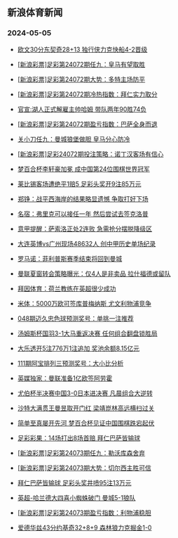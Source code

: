 ## 新浪体育新闻 
### 2024-05-05

+ [欧文30分东契奇28+13 独行侠力克快船4-2晋级](https://sports.sina.com.cn/basketball/nba/2024-05-04/doc-inatztcf3797657.shtml)

+ [[新浪彩票]足彩第24072期任九：皇马有望取胜](https://sports.sina.com.cn/l/2024-05-04/doc-inatzhpm3995546.shtml)

+ [[新浪彩票]足彩第24072期大势：多特主场防平](https://sports.sina.com.cn/l/2024-05-04/doc-inatzhpm3995411.shtml)

+ [[新浪彩票]足彩第24072期冷热指数：拜仁实力取分](https://sports.sina.com.cn/l/2024-05-04/doc-inatzhpi5668718.shtml)

+ [官宣:湖人正式解雇主帅哈姆 带队两年90胜74负](https://sports.sina.com.cn/basketball/nba/2024-05-04/doc-inatztcc5450700.shtml)

+ [[新浪彩票]足彩第24072期盈亏指数：巴萨全身而退](https://sports.sina.com.cn/l/2024-05-04/doc-inatzhpi5668526.shtml)

+ [关小刀任九：曼城狼堡做胆 皇马分心防冷](https://sports.sina.com.cn/l/2024-05-04/doc-inauacsx5271448.shtml)

+ [[新浪彩票]足彩24072期投注策略：诺丁汉客场有信心](https://sports.sina.com.cn/l/2024-05-04/doc-inatzhpm3995736.shtml)

+ [梦百合杯李轩豪加冕 成中国第24位围棋世界冠军](https://sports.sina.com.cn/go/2024-05-04/doc-inauacsz3602634.shtml)

+ [莱比锡客场遭绝平1赔5 足彩头奖开9注85万元](https://sports.sina.com.cn/l/2024-05-04/doc-inatzhpm3994797.shtml)

+ [郑铮：战平西海岸的结果略显遗憾 争取打好下场](https://sports.sina.com.cn/china/j/2024-05-04/doc-inauaqht5072121.shtml)

+ [名宿：弗里克可以接任一年 然后尝试去签克洛普](https://sports.sina.com.cn/g/2024-05-04/doc-inauaqhv3386589.shtml)

+ [意甲提醒：萨索洛正处2连败 急需抢分摆脱降级区](https://sports.sina.com.cn/l/2024-05-04/doc-inatztcf3780687.shtml)

+ [大连英博vs广州现场48632人 创中甲历史单场纪录](https://sports.sina.com.cn/china/b/2024-05-04/doc-inauaqhv3367092.shtml)

+ [罗马诺：菲利普斯赛季结束将回到曼城](https://sports.sina.com.cn/g/2024-05-04/doc-inauaqht5057189.shtml)

+ [曼联夏窗转会策略曝光：仅4人是非卖品 拉什福德或留队](https://sports.sina.com.cn/g/pl/2024-04-30/doc-inatriqt2123897.shtml)

+ [拜因体育：荷兰教练在英超很少成功](https://sports.sina.com.cn/g/2024-04-30/doc-inatprfr1079288.shtml)

+ [米体：5000万欧可签库普梅纳斯 尤文利物浦竞争](https://sports.sina.com.cn/g/2024-05-04/doc-inauaqht5059644.shtml)

+ [048期迈久忠色球预测奖号：单挑一注推荐](https://sports.sina.com.cn/l/2024-04-30/doc-inatqnmf0729578.shtml)

+ [汤姆斯杯国羽3-1大马重返决赛 任何组合翻盘锁胜局](https://sports.sina.com.cn/others/badmin/2024-05-04/doc-inauaqht5064756.shtml)

+ [大乐透开5注776万1注追加 奖池余额8.15亿元](https://sports.sina.com.cn/l/2024-05-04/doc-inauauqt3278515.shtml)

+ [111期阿宝排列三预测奖号：大小比分析](https://sports.sina.com.cn/l/2024-04-30/doc-inatqwyz0587066.shtml)

+ [英媒独家：曼联准备1亿欧签阿劳霍](https://sports.sina.com.cn/g/2024-04-30/doc-inatprfr1076131.shtml)

+ [尤伯杯半决赛中国3-0日本进决赛 凡晨组合大逆转](https://sports.sina.com.cn/others/badmin/2024-05-04/doc-inatzxmc3670174.shtml)

+ [沙特大满贯王曼昱取开门红 梁靖崑林高远横扫过关](https://sports.sina.com.cn/others/pingpang/2024-05-04/doc-inauaqht5060329.shtml)

+ [简单至真屡开先河 梦百合杯见证中国围棋跌宕起伏](https://sports.sina.com.cn/go/2024-05-04/doc-inauaiyx3479411.shtml)

+ [足彩彩果：14场打出8场首赔 拜仁巴萨皆输球](https://sports.sina.com.cn/l/2024-05-05/doc-inaucrui2817259.shtml)

+ [[新浪彩票]足彩第24073期任九：勒沃库森舍弃](https://sports.sina.com.cn/l/2024-05-05/doc-inauauqr4951847.shtml)

+ [[新浪彩票]足彩第24073期大势：切尔西主胜可信](https://sports.sina.com.cn/l/2024-05-05/doc-inauauqr4951566.shtml)

+ [拜仁巴萨皆输球 足彩头奖井喷95注13万元](https://sports.sina.com.cn/l/2024-05-05/doc-inaucrui2817259.shtml)

+ [英超-哈兰德大四喜小蜘蛛破门 曼城5-1狼队](https://sports.sina.com.cn/g/pl/2024-05-05/doc-inaucruf4497602.shtml)

+ [[新浪彩票]足彩第24073期盈亏指数：利物浦稳胆](https://sports.sina.com.cn/l/2024-05-05/doc-inauauqr4952997.shtml)

+ [爱德华兹43分约基奇32+8+9 森林狼力克掘金1-0](https://sports.sina.com.cn/basketball/nba/2024-05-05/doc-inaucwaf2723409.shtml)

